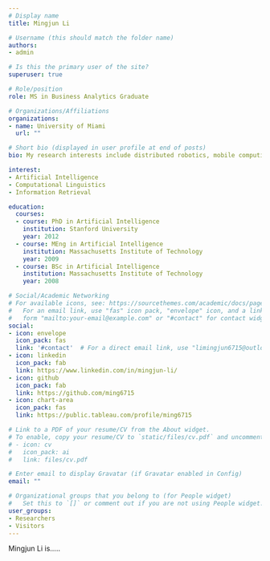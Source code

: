 ```yaml
---
# Display name
title: Mingjun Li

# Username (this should match the folder name)
authors:
- admin

# Is this the primary user of the site?
superuser: true

# Role/position
role: MS in Business Analytics Graduate

# Organizations/Affiliations
organizations:
- name: University of Miami
  url: ""

# Short bio (displayed in user profile at end of posts)
bio: My research interests include distributed robotics, mobile computing and programmable matter.

interest:
- Artificial Intelligence
- Computational Linguistics
- Information Retrieval

education:
  courses:
  - course: PhD in Artificial Intelligence
    institution: Stanford University
    year: 2012
  - course: MEng in Artificial Intelligence
    institution: Massachusetts Institute of Technology
    year: 2009
  - course: BSc in Artificial Intelligence
    institution: Massachusetts Institute of Technology
    year: 2008

# Social/Academic Networking
# For available icons, see: https://sourcethemes.com/academic/docs/page-builder/#icons
#   For an email link, use "fas" icon pack, "envelope" icon, and a link in the
#   form "mailto:your-email@example.com" or "#contact" for contact widget.
social:
- icon: envelope
  icon_pack: fas
  link: '#contact'  # For a direct email link, use "limingjun6715@outlook.com".
- icon: linkedin
  icon_pack: fab
  link: https://www.linkedin.com/in/mingjun-li/
- icon: github
  icon_pack: fab
  link: https://github.com/ming6715
- icon: chart-area
  icon_pack: fas
  link: https://public.tableau.com/profile/ming6715

# Link to a PDF of your resume/CV from the About widget.
# To enable, copy your resume/CV to `static/files/cv.pdf` and uncomment the lines below.
# - icon: cv
#   icon_pack: ai
#   link: files/cv.pdf

# Enter email to display Gravatar (if Gravatar enabled in Config)
email: ""

# Organizational groups that you belong to (for People widget)
#   Set this to `[]` or comment out if you are not using People widget.
user_groups:
- Researchers
- Visitors
---
```


Mingjun Li is.....
